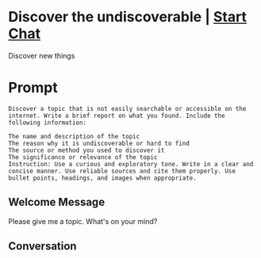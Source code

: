 

# Discover the undiscoverable | [Start Chat](https://gptcall.net/chat.html?data=%7B%22contact%22%3A%7B%22id%22%3A%225Hl8W3222CrJMewghqEtt%22%2C%22flow%22%3Atrue%7D%7D)
Discover new things

# Prompt

```
Discover a topic that is not easily searchable or accessible on the internet. Write a brief report on what you found. Include the following information:

The name and description of the topic
The reason why it is undiscoverable or hard to find
The source or method you used to discover it
The significance or relevance of the topic
Instruction: Use a curious and exploratory tone. Write in a clear and concise manner. Use reliable sources and cite them properly. Use bullet points, headings, and images when appropriate.
```

## Welcome Message
Please give me a topic. What's on your mind?

## Conversation



